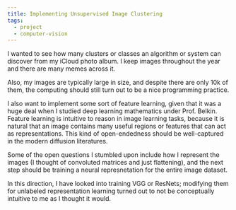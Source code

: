 ```yaml
---
title: Implementing Unsupervised Image Clustering
tags:
  - project
  - computer-vision
---
```


I wanted to see how many clusters or classes an algorithm or system can discover from my iCloud photo album. I keep images throughout the year and there are many memes across it. 

Also, my images are typically large in size, and despite there are only 10k of them, the computing should still turn out to be a nice programming practice.

I also want to implement some sort of feature learning, given that it was a huge deal when I studied deep learning mathematics under Prof. Belkin. Feature learning is intuitive to reason in image learning tasks, because it is natural that an image contains many useful regions or features that can act as representations. This kind of open-endedness should be well-captured in the modern diffusion literatures.

Some of the open questions I stumbled upon include how I represent the images (I thought of convoluted matrices and just flattening), and the next step should be training a neural represnetation for the entire image dataset.

In this direction, I have looked into training VGG or ResNets; modifying them for unlabeled representation learning turned out to not be conceptually intuitive to me as I thought it would.


